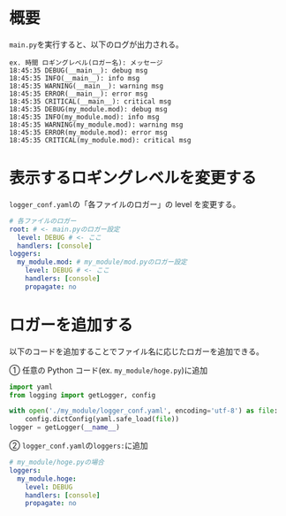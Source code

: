 # 概要

`main.py`を実行すると、以下のログが出力される。

```
ex. 時間 ロギングレベル(ロガー名): メッセージ
18:45:35 DEBUG(__main__): debug msg
18:45:35 INFO(__main__): info msg
18:45:35 WARNING(__main__): warning msg
18:45:35 ERROR(__main__): error msg
18:45:35 CRITICAL(__main__): critical msg
18:45:35 DEBUG(my_module.mod): debug msg
18:45:35 INFO(my_module.mod): info msg
18:45:35 WARNING(my_module.mod): warning msg
18:45:35 ERROR(my_module.mod): error msg
18:45:35 CRITICAL(my_module.mod): critical msg
```

# 表示するロギングレベルを変更する

`logger_conf.yaml`の「各ファイルのロガー」の level を変更する。

```yaml
# 各ファイルのロガー
root: # <- main.pyのロガー設定
  level: DEBUG # <- ここ
  handlers: [console]
loggers:
  my_module.mod: # my_module/mod.pyのロガー設定
    level: DEBUG # <- ここ
    handlers: [console]
    propagate: no
```

# ロガーを追加する

以下のコードを追加することでファイル名に応じたロガーを追加できる。

① 任意の Python コード(ex. `my_module/hoge.py`)に追加

```python
import yaml
from logging import getLogger, config

with open('./my_module/logger_conf.yaml', encoding='utf-8') as file:
    config.dictConfig(yaml.safe_load(file))
logger = getLogger(__name__)
```

② `logger_conf.yaml`の`loggers:`に追加

```yaml
# my_module/hoge.pyの場合
loggers:
  my_module.hoge:
    level: DEBUG
    handlers: [console]
    propagate: no
```
